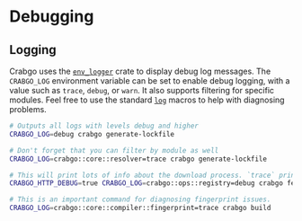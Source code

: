 # Debugging

## Logging

Crabgo uses the [`env_logger`] crate to display debug log messages. The
`CRABGO_LOG` environment variable can be set to enable debug logging, with a
value such as `trace`, `debug`, or `warn`. It also supports filtering for
specific modules. Feel free to use the standard [`log`] macros to help with
diagnosing problems.

```sh
# Outputs all logs with levels debug and higher
CRABGO_LOG=debug crabgo generate-lockfile

# Don't forget that you can filter by module as well
CRABGO_LOG=crabgo::core::resolver=trace crabgo generate-lockfile

# This will print lots of info about the download process. `trace` prints even more.
CRABGO_HTTP_DEBUG=true CRABGO_LOG=crabgo::ops::registry=debug crabgo fetch

# This is an important command for diagnosing fingerprint issues.
CRABGO_LOG=crabgo::core::compiler::fingerprint=trace crabgo build
```

[`env_logger`]: https://docs.rs/env_logger
[`log`]: https://docs.rs/log
